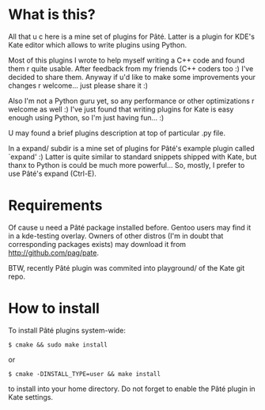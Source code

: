 What is this?
=============

  All that u c here is a mine set of plugins for Pâté. Latter is a plugin
  for KDE's Kate editor which allows to write plugins using Python.

  Most of this plugins I wrote to help myself writing a C++ code and
  found them r quite usable. After feedback from my friends (C++ coders too :)
  I've decided to share them. Anyway if u'd like to make some improvements
  your changes r welcome... just please share it :)

  Also I'm not a Python guru yet, so any performance or other optimizations
  r welcome as well :) I've just found that writing plugins for Kate is easy
  enough using Python, so I'm just having fun... :)

  U may found a brief plugins description at top of particular .py file.

  In a expand/ subdir is a mine set of plugins for Pâté's example plugin
  called `expand' :) Latter is quite similar to standard snippets shipped
  with Kate, but thanx to Python is could be much more powerful...
  So, mostly, I prefer to use Pâté's expand (Ctrl-E).


Requirements
============

  Of cause u need a Pâté package installed before. Gentoo users may find it
  in a kde-testing overlay. Owners of other distros (I'm in doubt that corresponding
  packages exists) may download it from http://github.com/pag/pate.

  BTW, recently Pâté plugin was commited into playground/ of the Kate git repo.


How to install
==============

  To install Pâté plugins system-wide:

    $ cmake && sudo make install

  or

    $ cmake -DINSTALL_TYPE=user && make install

  to install into your home directory. Do not forget to enable the Pâté plugin
  in Kate settings.
